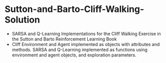 # Sutton-and-Barto-Cliff-Walking-Solution
- SARSA and Q-Learning Implementations for the Cliff Walking Exercise in the Sutton and Barto Reinforcement Learning Book
- Cliff Environment and Agent implemented as objects with attributes and methods. SARSA and Q-Learning implemented as functions using environment and agent objects, and exploration parameters. 
